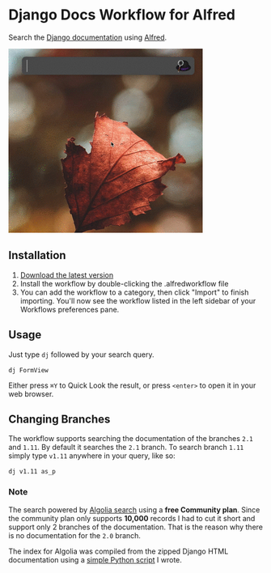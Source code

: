 # Django Docs Workflow for Alfred

Search the [Django documentation](https://docs.djangoproject.com/en/2.1/) using [Alfred](https://www.alfredapp.com/). 

![demo](demo.gif)

## Installation

1. [Download the latest version](https://github.com/techouse/alfred-django-docs/releases)
2. Install the workflow by double-clicking the .alfredworkflow file
3. You can add the workflow to a category, then click "Import" to finish importing. You'll now see the workflow listed in the left sidebar of your Workflows preferences pane.

## Usage

Just type `dj` followed by your search query.

```
dj FormView
```

Either press `⌘Y` to Quick Look the result, or press `<enter>` to open it in your web browser.

## Changing Branches

The workflow supports searching the documentation of the branches `2.1` and `1.11`. 
By default it searches the `2.1` branch. To search branch `1.11` simply type `v1.11` anywhere in your query, like so:

```
dj v1.11 as_p
```

### Note

The search powered by [Algolia search](https://www.algolia.com) using a __free Community plan__.
Since the community plan only supports __10,000__ records I had to cut it short and support only 2 branches of the documentation.
That is the reason why there is no documentation for the `2.0` branch.

The index for Algolia was compiled from the zipped Django HTML documentation using a [simple Python script](https://github.com/techouse/django-docs-parser) I wrote.